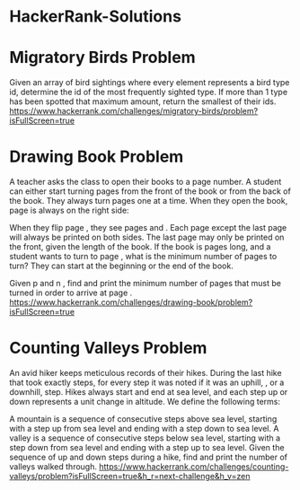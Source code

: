 # HackerRank-Solutions

# Migratory Birds Problem
Given an array of bird sightings where every element represents a bird type id, determine the id of the most frequently sighted type. If more than 1 type has been spotted that maximum amount, return the smallest of their ids. https://www.hackerrank.com/challenges/migratory-birds/problem?isFullScreen=true



# Drawing Book Problem
A teacher asks the class to open their books to a page number. A student can either start turning pages from the front of the book or from the back of the book. They always turn pages one at a time. When they open the book, page  is always on the right side:

When they flip page , they see pages  and . Each page except the last page will always be printed on both sides. The last page may only be printed on the front, given the length of the book. If the book is  pages long, and a student wants to turn to page , what is the minimum number of pages to turn? They can start at the beginning or the end of the book.

Given  p and n , find and print the minimum number of pages that must be turned in order to arrive at page .
https://www.hackerrank.com/challenges/drawing-book/problem?isFullScreen=true



# Counting Valleys Problem
An avid hiker keeps meticulous records of their hikes. During the last hike that took exactly  steps, for every step it was noted if it was an uphill, , or a downhill,  step. Hikes always start and end at sea level, and each step up or down represents a  unit change in altitude. We define the following terms:

A mountain is a sequence of consecutive steps above sea level, starting with a step up from sea level and ending with a step down to sea level.
A valley is a sequence of consecutive steps below sea level, starting with a step down from sea level and ending with a step up to sea level.
Given the sequence of up and down steps during a hike, find and print the number of valleys walked through.
https://www.hackerrank.com/challenges/counting-valleys/problem?isFullScreen=true&h_r=next-challenge&h_v=zen
